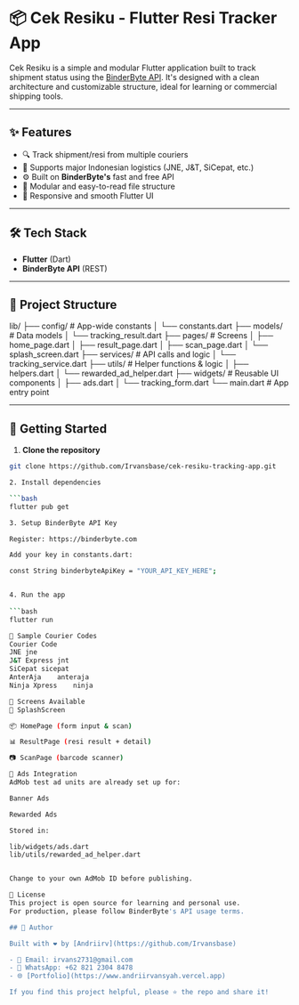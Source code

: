 # 📦 Cek Resiku - Flutter Resi Tracker App

Cek Resiku is a simple and modular Flutter application built to track shipment status using the [BinderByte API](https://binderbyte.com/). It's designed with a clean architecture and customizable structure, ideal for learning or commercial shipping tools.

---

## ✨ Features

- 🔍 Track shipment/resi from multiple couriers
- 🚚 Supports major Indonesian logistics (JNE, J&T, SiCepat, etc.)
- ⚙️ Built on **BinderByte's** fast and free API
- 🧩 Modular and easy-to-read file structure
- 📱 Responsive and smooth Flutter UI

---

## 🛠️ Tech Stack

- **Flutter** (Dart)
- **BinderByte API** (REST)

---

## 📂 Project Structure

lib/
├── config/ # App-wide constants
│ └── constants.dart
├── models/ # Data models
│ └── tracking_result.dart
├── pages/ # Screens
│ ├── home_page.dart
│ ├── result_page.dart
│ ├── scan_page.dart
│ └── splash_screen.dart
├── services/ # API calls and logic
│ └── tracking_service.dart
├── utils/ # Helper functions & logic
│ ├── helpers.dart
│ └── rewarded_ad_helper.dart
├── widgets/ # Reusable UI components
│ ├── ads.dart
│ └── tracking_form.dart
└── main.dart # App entry point


---

## 🔧 Getting Started

1. **Clone the repository**

```bash
git clone https://github.com/Irvansbase/cek-resiku-tracking-app.git

2. Install dependencies

```bash
flutter pub get

3. Setup BinderByte API Key

Register: https://binderbyte.com

Add your key in constants.dart:

const String binderbyteApiKey = "YOUR_API_KEY_HERE";


4. Run the app
 
```bash
flutter run

🧪 Sample Courier Codes
Courier	Code
JNE	jne
J&T Express	jnt
SiCepat	sicepat
AnterAja	anteraja
Ninja Xpress	ninja

📲 Screens Available
🏁 SplashScreen

📦 HomePage (form input & scan)

📊 ResultPage (resi result + detail)

📷 ScanPage (barcode scanner)

📢 Ads Integration
AdMob test ad units are already set up for:

Banner Ads

Rewarded Ads

Stored in:

lib/widgets/ads.dart
lib/utils/rewarded_ad_helper.dart


Change to your own AdMob ID before publishing.

🔐 License
This project is open source for learning and personal use.
For production, please follow BinderByte's API usage terms.

## 🙋 Author

Built with ❤️ by [Andriirv](https://github.com/Irvansbase)

- 📩 Email: irvans2731@gmail.com  
- 💬 WhatsApp: +62 821 2304 8478  
- 🌐 [Portfolio](https://www.andriirvansyah.vercel.app)

If you find this project helpful, please ⭐ the repo and share it!
